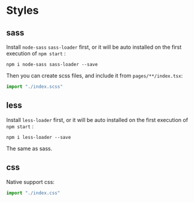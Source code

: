 # Styles

## sass

Install `node-sass` `sass-loader` first, or it will be auto installed on the first execution of `npm start` :

```shell
npm i node-sass sass-loader --save
```

Then you can create scss files, and include it from `pages/**/index.tsx`:

```typescript
import "./index.scss"
```

## less

Install `less-loader` first, or it will be auto installed on the first execution of `npm start` :

```shell
npm i less-loader --save
```

The same as sass.

## css

Native support css:

```typescript
import "./index.css"
```
